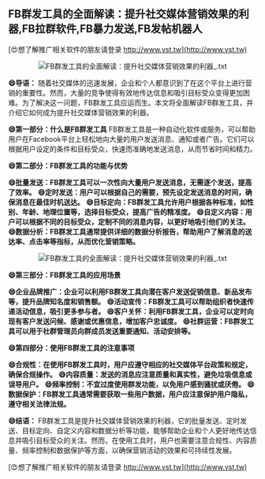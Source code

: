 ## **FB群发工具的全面解读：提升社交媒体营销效果的利器,FB拉群软件,FB暴力发送,FB发帖机器人**

[😍想了解推广相关软件的朋友请登录 http://www.vst.tw](http://www.vst.tw)

 <center><img src="https://vst.tw/MP4/tuiguang/png/7.png" alt="FB群发工具的全面解读：提升社交媒体营销效果的利器_.txt"></center>

**😄导语：**
随着社交媒体的迅速发展，企业和个人都意识到了在这个平台上进行营销的重要性。然而，大量的竞争使得有效地传达信息和吸引目标受众变得更加困难。为了解决这一问题，FB群发工具应运而生。本文将全面解读FB群发工具，并介绍它如何成为提升社交媒体营销效果的利器。

**😄第一部分：什么是FB群发工具**
FB群发工具是一种自动化软件或服务，可以帮助用户在Facebook平台上轻松地向大量的用户发送消息、通知或者广告。它们可以根据用户设定的条件和目标受众，快速而准确地发送消息，从而节省时间和精力。

**😄第二部分：FB群发工具的功能与优势**

**😄批量发送：FB群发工具可以一次性向大量用户发送消息，无需逐个发送，提高了效率。**
**😄定时发送：用户可以根据自己的需要，预先设定发送消息的时间，确保消息在最佳时机送达。**
**😄目标定向：FB群发工具允许用户根据各种标准，如性别、年龄、地理位置等，选择目标受众，提高广告的精准度。**
**😄自定义内容：用户可以根据不同的目标受众，定制不同的消息内容，以更好地吸引他们的关注。**
**😄数据分析：FB群发工具通常提供详细的数据分析报告，帮助用户了解消息的送达率、点击率等指标，从而优化营销策略。**

 <center><img src="https://vst.tw/MP4/tuiguang/png/3.png" alt="FB群发工具的全面解读：提升社交媒体营销效果的利器_.txt"></center>

**😄第三部分：FB群发工具的应用场景**

**😄企业品牌推广：企业可以利用FB群发工具向潜在客户发送促销信息、新品发布等，提升品牌知名度和销售额。**
**😄活动宣传：FB群发工具可以帮助组织者快速传递活动信息，吸引更多参与者。**
**😄客户关怀：利用FB群发工具，企业可以定时向现有客户发送问候、感谢或优惠信息，增加客户忠诚度。**
**😄社群运营：FB群发工具可以用于社群管理员向群成员发送重要通知、活动安排等。**

**😄第四部分：使用FB群发工具的注意事项**

**😄合规性：在使用FB群发工具时，用户应遵守相应的社交媒体平台政策和规定，确保合规操作。**
**😄内容质量：发送的消息应注意质量和真实性，避免垃圾信息或误导用户。**
**😄频率控制：不宜过度使用群发功能，以免用户感到骚扰或厌倦。**
**😄数据保护：FB群发工具通常需要获取一些用户数据，用户应注意保护用户隐私，遵守相关法律法规。**

**😄结语：**
FB群发工具是提升社交媒体营销效果的利器，它的批量发送、定时发送、目标定向、自定义内容和数据分析等功能，能够帮助企业和个人更好地传达信息并吸引目标受众的关注。然而，在使用工具时，用户也需要注意合规性、内容质量、频率控制和数据保护等方面，以确保营销活动的效果和可持续性发展。

[😍想了解推广相关软件的朋友请登录 http://www.vst.tw](http://www.vst.tw)



